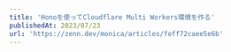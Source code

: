 ```yaml
---
title: 'Honoを使ってCloudflare Multi Workers環境を作る'
publishedAt: 2023/07/23
url: 'https://zenn.dev/monica/articles/feff72caee5e6b'
---
```


